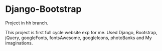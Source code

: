 # Django-Bootstrap
Project in hh branch.

This project is first full cycle website exp for me.
Used Django, Bootstrap, jQuery, googleFonts, fontsAwesome, googleIcons, photoBanks and My imaginations. 
